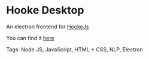 # Hooke Desktop

An electron frontend for [HookeJs](#hookejs)

You can find it [here](https://github.com/hhhhhhhhhn/HookeDesktop)

Tags: Node JS, JavaScript, HTML + CSS, NLP, Electron